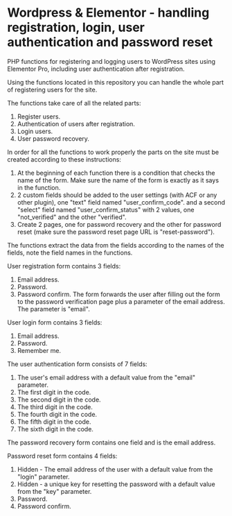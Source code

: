 # Wordpress & Elementor - handling registration, login, user authentication and password reset
PHP functions for registering and logging users to WordPress sites using Elementor Pro, including user authentication after registration.

Using the functions located in this repository you can handle the whole part of registering users for the site.

The functions take care of all the related parts:
1. Register users.
2. Authentication of users after registration.
3. Login users.
4. User password recovery.


In order for all the functions to work properly the parts on the site must be created according to these instructions:

1. At the beginning of each function there is a condition that checks the name of the form. Make sure the name of the form is exactly as it says in the function.
2. 2 custom fields should be added to the user settings (with ACF or any other plugin), one "text" field named "user_confirm_code". and a second "select" field named "user_confirm_status" with 2 values, one "not_verified" and the other "verified".
3. Create 2 pages, one for password recovery and the other for password reset (make sure the password reset page URL is "reset-password").


The functions extract the data from the fields according to the names of the fields, note the field names in the functions.


User registration form contains 3 fields:
1. Email address.
2. Password.
3. Password confirm.
The form forwards the user after filling out the form to the password verification page plus a parameter of the email address.
The parameter is "email".


User login form contains 3 fields:
1. Email address.
2. Password.
3. Remember me.


The user authentication form consists of 7 fields:
1. The user's email address with a default value from the "email" parameter.
2. The first digit in the code.
3. The second digit in the code.
4. The third digit in the code.
5. The fourth digit in the code.
6. The fifth digit in the code.
7. The sixth digit in the code.


The password recovery form contains one field and is the email address.


Password reset form contains 4 fields:
1. Hidden - The email address of the user with a default value from the "login" parameter.
2. Hidden - a unique key for resetting the password with a default value from the "key" parameter.
3. Password.
4. Password confirm.
